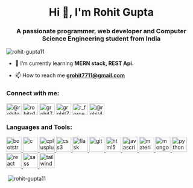 <h1 align="center">Hi 👋, I'm Rohit Gupta</h1>
<h3 align="center">A passionate programmer, web developer and Computer Science Engineering student from India</h3>

<p align="left"> <img src="https://komarev.com/ghpvc/?username=rohit-gupta11&label=Profile%20views&color=0e75b6&style=flat" alt="rohit-gupta11" /> </p>

- 🌱 I’m currently learning **MERN stack, REST Api.**

- 📫 How to reach me **grohit7711@gmail.com**

<h3 align="left">Connect with me:</h3>
<p align="left">
<a href="https://dev.to/@rohitgupta11" target="blank"><img align="center" src="https://cdn.jsdelivr.net/npm/simple-icons@3.0.1/icons/dev-dot-to.svg" alt="@rohitgupta11" height="30" width="40" /></a>
<a href="https://linkedin.com/in/rohitg11" target="blank"><img align="center" src="https://cdn.jsdelivr.net/npm/simple-icons@3.0.1/icons/linkedin.svg" alt="rohitg11" height="30" width="40" /></a>
<a href="https://www.codechef.com/users/grohit7711" target="blank"><img align="center" src="https://cdn.jsdelivr.net/npm/simple-icons@3.1.0/icons/codechef.svg" alt="grohit7711" height="30" width="40" /></a>
<a href="https://www.hackerrank.com/grohit7711" target="blank"><img align="center" src="https://cdn.jsdelivr.net/npm/simple-icons@3.0.1/icons/hackerrank.svg" alt="grohit7711" height="30" width="40" /></a>
<a href="https://www.leetcode.com/r_force" target="blank"><img align="center" src="https://cdn.jsdelivr.net/npm/simple-icons@3.0.1/icons/leetcode.svg" alt="r_force" height="30" width="40" /></a>
<a href="https://www.hackerearth.com/@rohit4487" target="blank"><img align="center" src="https://cdn.jsdelivr.net/npm/simple-icons@3.0.1/icons/hackerearth.svg" alt="@rohit4487" height="30" width="40" /></a>
</p>

<h3 align="left">Languages and Tools:</h3>
<p align="left"> <a href="https://getbootstrap.com" target="_blank"> <img src="https://www.vectorlogo.zone/logos/getbootstrap/getbootstrap-icon.svg" alt="bootstrap" width="40" height="40"/> </a> <a href="https://www.cprogramming.com/" target="_blank"> <img src="https://icongr.am/devicon/c-original.svg?size=128&color=currentColor" alt="c" width="40" height="40"/> </a> <a href="https://www.w3schools.com/cpp/" target="_blank"> <img src="https://icongr.am/devicon/cplusplus-original.svg?size=128&color=currentColor" alt="cplusplus" width="40" height="40"/> </a> <a href="https://www.w3schools.com/css/" target="_blank"> <img src="https://icongr.am/devicon/css3-original.svg?size=128&color=currentColor" alt="css3" width="40" height="40"/> </a><a href="https://flask.palletsprojects.com/" target="_blank"> <img src="https://www.vectorlogo.zone/logos/pocoo_flask/pocoo_flask-icon.svg" alt="flask" width="40" height="40"/> </a> <a href="https://git-scm.com/" target="_blank"> <img src="https://www.vectorlogo.zone/logos/git-scm/git-scm-icon.svg" alt="git" width="40" height="40"/> </a> <a href="https://www.w3.org/html/" target="_blank"> <img src="https://www.vectorlogo.zone/logos/w3_html5/w3_html5-icon.svg" alt="html5" width="40" height="40"/> </a> <a href="https://developer.mozilla.org/en-US/docs/Web/JavaScript" target="_blank"> <img src="https://icongr.am/devicon/javascript-original.svg?size=128&color=currentColor" alt="javascript" width="40" height="40"/> </a> <a href="https://materializecss.com/" target="_blank"> <img src="https://raw.githubusercontent.com/prplx/svg-logos/5585531d45d294869c4eaab4d7cf2e9c167710a9/svg/materialize.svg" alt="materialize" width="40" height="40"/> </a> <a href="https://www.mongodb.com/" target="_blank"> <img src="https://www.vectorlogo.zone/logos/mongodb/mongodb-icon.svg" alt="mongodb" width="40" height="40"/> </a> <a href="https://www.python.org" target="_blank"> <img src="https://www.vectorlogo.zone/logos/python/python-icon.svg" alt="python" width="40" height="40"/> </a> <a href="https://reactjs.org/" target="_blank"> <img src="https://www.vectorlogo.zone/logos/reactjs/reactjs-icon.svg" alt="react" width="40" height="40"/> </a> <a href="https://sass-lang.com" target="_blank"> <img src="https://www.vectorlogo.zone/logos/sass-lang/sass-lang-icon.svg" alt="sass" width="40" height="40"/> </a> <a href="https://tailwindcss.com/" target="_blank"> <img src="https://www.vectorlogo.zone/logos/tailwindcss/tailwindcss-icon.svg" alt="tailwind" width="40" height="40"/> </a> </p>

<p>&nbsp;<img align="center" src="https://github-readme-stats.vercel.app/api?username=rohit-gupta11&show_icons=true&locale=en" alt="rohit-gupta11" /></p>
